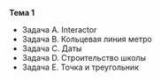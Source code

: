 **Тема 1**  
 - Задача A. Interactor  
 - Задача B. Кольцевая линия метро  
 - Задача C. Даты  
 - Задача D. Строительство школы  
 - Задача E. Точка и треугольник  
